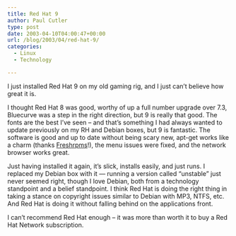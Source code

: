 ```yaml
---
title: Red Hat 9
author: Paul Cutler
type: post
date: 2003-04-10T04:00:47+00:00
url: /blog/2003/04/red-hat-9/
categories:
  - Linux
  - Technology

---
```

I just installed Red Hat 9 on my old gaming rig, and I just can&#8217;t believe how great it is.

I thought Red Hat 8 was good, worthy of up a full number upgrade over 7.3, Bluecurve was a step in the right direction, but 9 is really that good. The fonts are the best I&#8217;ve seen &#8211; and that&#8217;s something I had always wanted to update previously on my RH and Debian boxes, but 9 is fantastic. The software is good and up to date without being scary new, apt-get works like a charm (thanks [Freshrpms][1]!), the menu issues were fixed, and the network browser works great.

Just having installed it again, it&#8217;s slick, installs easily, and just runs. I replaced my Debian box with it &#8212; running a version called &#8220;unstable&#8221; just never seemed right, though I love Debian, both from a technology standpoint and a belief standpoint. I think Red Hat is doing the right thing in taking a stance on copyright issues similar to Debian with MP3, NTFS, etc. And Red Hat is doing it without falling behind on the applications front.

I can&#8217;t recommend Red Hat enough &#8211; it was more than worth it to buy a Red Hat Network subscription.

 [1]: http://freshrrpms.net